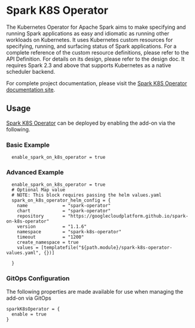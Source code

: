 # Spark K8S Operator
The Kubernetes Operator for Apache Spark aims to make specifying and running Spark applications as easy and idiomatic as running other workloads on Kubernetes. It uses Kubernetes custom resources for specifying, running, and surfacing status of Spark applications. For a complete reference of the custom resource definitions, please refer to the API Definition. For details on its design, please refer to the design doc. It requires Spark 2.3 and above that supports Kubernetes as a native scheduler backend.

For complete project documentation, please visit the [Spark K8S Operator documentation site](https://github.com/GoogleCloudPlatform/spark-on-k8s-operator).

## Usage

[Spark K8S Operator](kubernetes-addons/spark-k8s-operator/README.md) can be deployed by enabling the add-on via the following.

### Basic Example

```hcl
  enable_spark_on_k8s_operator = true
```

### Advanced Example
```hcl
  enable_spark_on_k8s_operator = true
  # Optional Map value
  # NOTE: This block requires passing the helm values.yaml
  spark_on_k8s_operator_helm_config = {
    name             = "spark-operator"
    chart            = "spark-operator"
    repository       = "https://googlecloudplatform.github.io/spark-on-k8s-operator"
    version          = "1.1.6"
    namespace        = "spark-k8s-operator"
    timeout          = "1200"
    create_namespace = true
    values = [templatefile("${path.module}/spark-k8s-operator-values.yaml", {})]

  }
```

### GitOps Configuration

The following properties are made available for use when managing the add-on via GitOps

```
sparkK8sOperator = {
  enable = true
}
```
